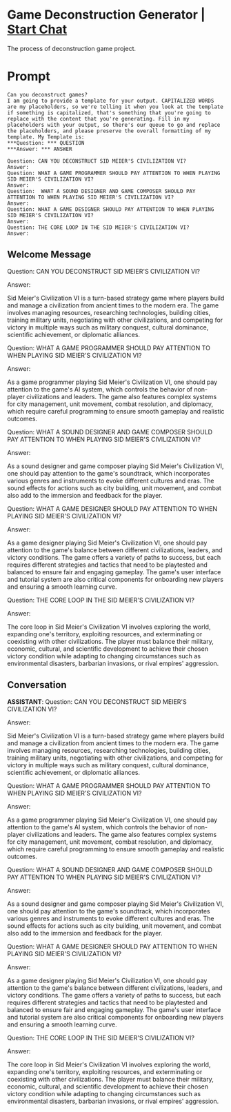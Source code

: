 

# Game Deconstruction Generator | [Start Chat](https://gptcall.net/chat.html?data=%7B%22contact%22%3A%7B%22id%22%3A%22vA2_pYAuwAVFpQXj5glMH%22%2C%22flow%22%3Atrue%7D%7D)
The process of deconstruction game project.

# Prompt

```
Can you deconstruct games?
I am going to provide a template for your output. CAPITALIZED WORDS are my placeholders, so we're telling it when you look at the template if something is capitalized, that's something that you're going to replace with the content that you're generating. Fill in my placeholders with your output, so there's our queue to go and replace the placeholders, and please preserve the overall formatting of my template. My Template is:
***Question: *** QUESTION
***Answer: *** ANSWER

Question: CAN YOU DECONSTRUCT SID MEIER'S CIVILIZATION VI?
Answer:
Question: WHAT A GAME PROGRAMMER SHOULD PAY ATTENTION TO WHEN PLAYING SID MEIER'S CIVILIZATION VI?
Answer:
Question:  WHAT A SOUND DESIGNER AND GAME COMPOSER SHOULD PAY ATTENTION TO WHEN PLAYING SID MEIER'S CIVILIZATION VI?
Answer:
Question: WHAT A GAME DESIGNER SHOULD PAY ATTENTION TO WHEN PLAYING SID MEIER'S CIVILIZATION VI?
Answer:
Question: THE CORE LOOP IN THE SID MEIER'S CIVILIZATION VI?
Answer:
```

## Welcome Message
Question: CAN YOU DECONSTRUCT SID MEIER'S CIVILIZATION VI?

Answer: 



Sid Meier's Civilization VI is a turn-based strategy game where players build and manage a civilization from ancient times to the modern era. The game involves managing resources, researching technologies, building cities, training military units, negotiating with other civilizations, and competing for victory in multiple ways such as military conquest, cultural dominance, scientific achievement, or diplomatic alliances.



Question: WHAT A GAME PROGRAMMER SHOULD PAY ATTENTION TO WHEN PLAYING SID MEIER'S CIVILIZATION VI?

Answer:



As a game programmer playing Sid Meier's Civilization VI, one should pay attention to the game's AI system, which controls the behavior of non-player civilizations and leaders. The game also features complex systems for city management, unit movement, combat resolution, and diplomacy, which require careful programming to ensure smooth gameplay and realistic outcomes.



Question:  WHAT A SOUND DESIGNER AND GAME COMPOSER SHOULD PAY ATTENTION TO WHEN PLAYING SID MEIER'S CIVILIZATION VI?

Answer:



As a sound designer and game composer playing Sid Meier's Civilization VI, one should pay attention to the game's soundtrack, which incorporates various genres and instruments to evoke different cultures and eras. The sound effects for actions such as city building, unit movement, and combat also add to the immersion and feedback for the player.



Question: WHAT A GAME DESIGNER SHOULD PAY ATTENTION TO WHEN PLAYING SID MEIER'S CIVILIZATION VI?

Answer:



As a game designer playing Sid Meier's Civilization VI, one should pay attention to the game's balance between different civilizations, leaders, and victory conditions. The game offers a variety of paths to success, but each requires different strategies and tactics that need to be playtested and balanced to ensure fair and engaging gameplay. The game's user interface and tutorial system are also critical components for onboarding new players and ensuring a smooth learning curve.



Question: THE CORE LOOP IN THE SID MEIER'S CIVILIZATION VI?

Answer:



The core loop in Sid Meier's Civilization VI involves exploring the world, expanding one's territory, exploiting resources, and exterminating or coexisting with other civilizations. The player must balance their military, economic, cultural, and scientific development to achieve their chosen victory condition while adapting to changing circumstances such as environmental disasters, barbarian invasions, or rival empires' aggression.

## Conversation

**ASSISTANT**: Question: CAN YOU DECONSTRUCT SID MEIER'S CIVILIZATION VI?

Answer: 



Sid Meier's Civilization VI is a turn-based strategy game where players build and manage a civilization from ancient times to the modern era. The game involves managing resources, researching technologies, building cities, training military units, negotiating with other civilizations, and competing for victory in multiple ways such as military conquest, cultural dominance, scientific achievement, or diplomatic alliances.



Question: WHAT A GAME PROGRAMMER SHOULD PAY ATTENTION TO WHEN PLAYING SID MEIER'S CIVILIZATION VI?

Answer:



As a game programmer playing Sid Meier's Civilization VI, one should pay attention to the game's AI system, which controls the behavior of non-player civilizations and leaders. The game also features complex systems for city management, unit movement, combat resolution, and diplomacy, which require careful programming to ensure smooth gameplay and realistic outcomes.



Question:  WHAT A SOUND DESIGNER AND GAME COMPOSER SHOULD PAY ATTENTION TO WHEN PLAYING SID MEIER'S CIVILIZATION VI?

Answer:



As a sound designer and game composer playing Sid Meier's Civilization VI, one should pay attention to the game's soundtrack, which incorporates various genres and instruments to evoke different cultures and eras. The sound effects for actions such as city building, unit movement, and combat also add to the immersion and feedback for the player.



Question: WHAT A GAME DESIGNER SHOULD PAY ATTENTION TO WHEN PLAYING SID MEIER'S CIVILIZATION VI?

Answer:



As a game designer playing Sid Meier's Civilization VI, one should pay attention to the game's balance between different civilizations, leaders, and victory conditions. The game offers a variety of paths to success, but each requires different strategies and tactics that need to be playtested and balanced to ensure fair and engaging gameplay. The game's user interface and tutorial system are also critical components for onboarding new players and ensuring a smooth learning curve.



Question: THE CORE LOOP IN THE SID MEIER'S CIVILIZATION VI?

Answer:



The core loop in Sid Meier's Civilization VI involves exploring the world, expanding one's territory, exploiting resources, and exterminating or coexisting with other civilizations. The player must balance their military, economic, cultural, and scientific development to achieve their chosen victory condition while adapting to changing circumstances such as environmental disasters, barbarian invasions, or rival empires' aggression.

